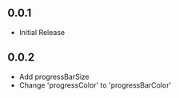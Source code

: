 ## 0.0.1

- Initial Release

## 0.0.2

- Add progressBarSize
- Change 'progressColor' to 'progressBarColor'
